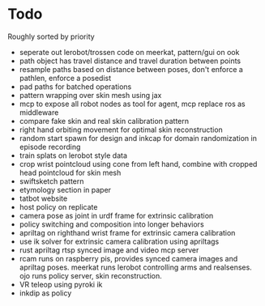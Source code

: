 # Todo

Roughly sorted by priority

- seperate out lerobot/trossen code on meerkat, pattern/gui on ook
- path object has travel distance and travel duration between points
- resample paths based on distance between poses, don't enforce a pathlen, enforce a posedist
- pad paths for batched operations
- pattern wrapping over skin mesh using jax
- mcp to expose all robot nodes as tool for agent, mcp replace ros as middleware
- compare fake skin and real skin calibration pattern
- right hand orbiting movement for optimal skin reconstruction
- random start spawn for design and inkcap for domain randomization in episode recording
- train splats on lerobot style data
- crop wrist pointcloud using cone from left hand, combine with cropped head pointcloud for skin mesh
- swiftsketch pattern
- etymology section in paper
- tatbot website
- host policy on replicate
- camera pose as joint in urdf frame for extrinsic calibration
- policy switching and composition into longer behaviors
- apriltag on righthand wrist frame for extrinsic camera calibration
- use ik solver for extrinsic camera calibration using apriltags
- rust apriltag rtsp synced image and video mcp server
- rcam runs on raspberry pis, provides synced camera images and apriltag poses. meerkat runs lerobot controlling arms and realsenses. ojo runs policy server, skin reconstruction.
- VR teleop using pyroki ik
- inkdip as policy

